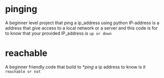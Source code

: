 # pinging
A beginner level project that ping a ip_address using python
IP-address is a address that give access to a local network or a server and this code is for to know that your provided IP_address is ```up or down```
# reachable
A beginner friendly code that build to **ping* a ip address to know is it ```reachable or not```
